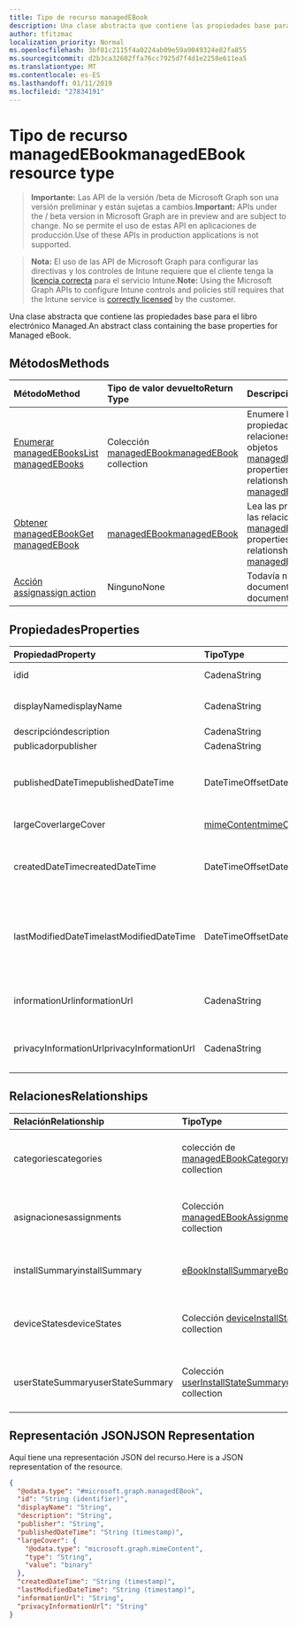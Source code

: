 ```yaml
---
title: Tipo de recurso managedEBook
description: Una clase abstracta que contiene las propiedades base para el libro electrónico Managed.
author: tfitzmac
localization_priority: Normal
ms.openlocfilehash: 3bf01c2115f4a0224ab09e59a9049324e82fa855
ms.sourcegitcommit: d2b3ca32602ffa76cc7925d7f4d1e2258e611ea5
ms.translationtype: MT
ms.contentlocale: es-ES
ms.lasthandoff: 01/11/2019
ms.locfileid: "27834191"
---
```

# <a name="managedebook-resource-type"></a><span data-ttu-id="860a8-103">Tipo de recurso managedEBook</span><span class="sxs-lookup"><span data-stu-id="860a8-103">managedEBook resource type</span></span>

> <span data-ttu-id="860a8-104">**Importante:** Las API de la versión /beta de Microsoft Graph son una versión preliminar y están sujetas a cambios.</span><span class="sxs-lookup"><span data-stu-id="860a8-104">**Important:** APIs under the / beta version in Microsoft Graph are in preview and are subject to change.</span></span> <span data-ttu-id="860a8-105">No se permite el uso de estas API en aplicaciones de producción.</span><span class="sxs-lookup"><span data-stu-id="860a8-105">Use of these APIs in production applications is not supported.</span></span>

> <span data-ttu-id="860a8-106">**Nota:** El uso de las API de Microsoft Graph para configurar las directivas y los controles de Intune requiere que el cliente tenga la [licencia correcta](https://go.microsoft.com/fwlink/?linkid=839381) para el servicio Intune.</span><span class="sxs-lookup"><span data-stu-id="860a8-106">**Note:** Using the Microsoft Graph APIs to configure Intune controls and policies still requires that the Intune service is [correctly licensed](https://go.microsoft.com/fwlink/?linkid=839381) by the customer.</span></span>

<span data-ttu-id="860a8-107">Una clase abstracta que contiene las propiedades base para el libro electrónico Managed.</span><span class="sxs-lookup"><span data-stu-id="860a8-107">An abstract class containing the base properties for Managed eBook.</span></span>
## <a name="methods"></a><span data-ttu-id="860a8-108">Métodos</span><span class="sxs-lookup"><span data-stu-id="860a8-108">Methods</span></span>
|<span data-ttu-id="860a8-109">Método</span><span class="sxs-lookup"><span data-stu-id="860a8-109">Method</span></span>|<span data-ttu-id="860a8-110">Tipo de valor devuelto</span><span class="sxs-lookup"><span data-stu-id="860a8-110">Return Type</span></span>|<span data-ttu-id="860a8-111">Descripción</span><span class="sxs-lookup"><span data-stu-id="860a8-111">Description</span></span>|
|:---|:---|:---|
|[<span data-ttu-id="860a8-112">Enumerar managedEBooks</span><span class="sxs-lookup"><span data-stu-id="860a8-112">List managedEBooks</span></span>](../api/intune-books-managedebook-list.md)|<span data-ttu-id="860a8-113">Colección [managedEBook](../resources/intune-books-managedebook.md)</span><span class="sxs-lookup"><span data-stu-id="860a8-113">[managedEBook](../resources/intune-books-managedebook.md) collection</span></span>|<span data-ttu-id="860a8-114">Enumere las propiedades y las relaciones de los objetos [managedEBook](../resources/intune-books-managedebook.md).</span><span class="sxs-lookup"><span data-stu-id="860a8-114">List properties and relationships of the [managedEBook](../resources/intune-books-managedebook.md) objects.</span></span>|
|[<span data-ttu-id="860a8-115">Obtener managedEBook</span><span class="sxs-lookup"><span data-stu-id="860a8-115">Get managedEBook</span></span>](../api/intune-books-managedebook-get.md)|[<span data-ttu-id="860a8-116">managedEBook</span><span class="sxs-lookup"><span data-stu-id="860a8-116">managedEBook</span></span>](../resources/intune-books-managedebook.md)|<span data-ttu-id="860a8-117">Lea las propiedades y las relaciones del objeto [managedEBook](../resources/intune-books-managedebook.md).</span><span class="sxs-lookup"><span data-stu-id="860a8-117">Read properties and relationships of the [managedEBook](../resources/intune-books-managedebook.md) object.</span></span>|
|[<span data-ttu-id="860a8-118">Acción assign</span><span class="sxs-lookup"><span data-stu-id="860a8-118">assign action</span></span>](../api/intune-books-managedebook-assign.md)|<span data-ttu-id="860a8-119">Ninguno</span><span class="sxs-lookup"><span data-stu-id="860a8-119">None</span></span>|<span data-ttu-id="860a8-120">Todavía no documentado</span><span class="sxs-lookup"><span data-stu-id="860a8-120">Not yet documented</span></span>|

## <a name="properties"></a><span data-ttu-id="860a8-121">Propiedades</span><span class="sxs-lookup"><span data-stu-id="860a8-121">Properties</span></span>
|<span data-ttu-id="860a8-122">Propiedad</span><span class="sxs-lookup"><span data-stu-id="860a8-122">Property</span></span>|<span data-ttu-id="860a8-123">Tipo</span><span class="sxs-lookup"><span data-stu-id="860a8-123">Type</span></span>|<span data-ttu-id="860a8-124">Descripción</span><span class="sxs-lookup"><span data-stu-id="860a8-124">Description</span></span>|
|:---|:---|:---|
|<span data-ttu-id="860a8-125">id</span><span class="sxs-lookup"><span data-stu-id="860a8-125">id</span></span>|<span data-ttu-id="860a8-126">Cadena</span><span class="sxs-lookup"><span data-stu-id="860a8-126">String</span></span>|<span data-ttu-id="860a8-127">Clave de la entidad.</span><span class="sxs-lookup"><span data-stu-id="860a8-127">Key of the entity.</span></span>|
|<span data-ttu-id="860a8-128">displayName</span><span class="sxs-lookup"><span data-stu-id="860a8-128">displayName</span></span>|<span data-ttu-id="860a8-129">Cadena</span><span class="sxs-lookup"><span data-stu-id="860a8-129">String</span></span>|<span data-ttu-id="860a8-130">Nombre del libro electrónico</span><span class="sxs-lookup"><span data-stu-id="860a8-130">Name of the eBook.</span></span>|
|<span data-ttu-id="860a8-131">descripción</span><span class="sxs-lookup"><span data-stu-id="860a8-131">description</span></span>|<span data-ttu-id="860a8-132">Cadena</span><span class="sxs-lookup"><span data-stu-id="860a8-132">String</span></span>|<span data-ttu-id="860a8-133">Descripción.</span><span class="sxs-lookup"><span data-stu-id="860a8-133">Description.</span></span>|
|<span data-ttu-id="860a8-134">publicador</span><span class="sxs-lookup"><span data-stu-id="860a8-134">publisher</span></span>|<span data-ttu-id="860a8-135">Cadena</span><span class="sxs-lookup"><span data-stu-id="860a8-135">String</span></span>|<span data-ttu-id="860a8-136">Publicador.</span><span class="sxs-lookup"><span data-stu-id="860a8-136">Publisher.</span></span>|
|<span data-ttu-id="860a8-137">publishedDateTime</span><span class="sxs-lookup"><span data-stu-id="860a8-137">publishedDateTime</span></span>|<span data-ttu-id="860a8-138">DateTimeOffset</span><span class="sxs-lookup"><span data-stu-id="860a8-138">DateTimeOffset</span></span>|<span data-ttu-id="860a8-139">La fecha y la hora en que se publicó el libro electrónico.</span><span class="sxs-lookup"><span data-stu-id="860a8-139">The date and time when the eBook was published.</span></span>|
|<span data-ttu-id="860a8-140">largeCover</span><span class="sxs-lookup"><span data-stu-id="860a8-140">largeCover</span></span>|[<span data-ttu-id="860a8-141">mimeContent</span><span class="sxs-lookup"><span data-stu-id="860a8-141">mimeContent</span></span>](../resources/intune-shared-mimecontent.md)|<span data-ttu-id="860a8-142">Cubierta de libro.</span><span class="sxs-lookup"><span data-stu-id="860a8-142">Book cover.</span></span>|
|<span data-ttu-id="860a8-143">createdDateTime</span><span class="sxs-lookup"><span data-stu-id="860a8-143">createdDateTime</span></span>|<span data-ttu-id="860a8-144">DateTimeOffset</span><span class="sxs-lookup"><span data-stu-id="860a8-144">DateTimeOffset</span></span>|<span data-ttu-id="860a8-145">La fecha y la hora en que se creó el archivo del libro electrónico.</span><span class="sxs-lookup"><span data-stu-id="860a8-145">The date and time when the eBook file was created.</span></span>|
|<span data-ttu-id="860a8-146">lastModifiedDateTime</span><span class="sxs-lookup"><span data-stu-id="860a8-146">lastModifiedDateTime</span></span>|<span data-ttu-id="860a8-147">DateTimeOffset</span><span class="sxs-lookup"><span data-stu-id="860a8-147">DateTimeOffset</span></span>|<span data-ttu-id="860a8-148">La fecha y la hora en que se modificó por última vez el libro electrónico.</span><span class="sxs-lookup"><span data-stu-id="860a8-148">The date and time when the eBook was last modified.</span></span>|
|<span data-ttu-id="860a8-149">informationUrl</span><span class="sxs-lookup"><span data-stu-id="860a8-149">informationUrl</span></span>|<span data-ttu-id="860a8-150">Cadena</span><span class="sxs-lookup"><span data-stu-id="860a8-150">String</span></span>|<span data-ttu-id="860a8-151">La dirección URL para obtener más información.</span><span class="sxs-lookup"><span data-stu-id="860a8-151">The more information Url.</span></span>|
|<span data-ttu-id="860a8-152">privacyInformationUrl</span><span class="sxs-lookup"><span data-stu-id="860a8-152">privacyInformationUrl</span></span>|<span data-ttu-id="860a8-153">Cadena</span><span class="sxs-lookup"><span data-stu-id="860a8-153">String</span></span>|<span data-ttu-id="860a8-154">La dirección URL de la declaración de privacidad.</span><span class="sxs-lookup"><span data-stu-id="860a8-154">The privacy statement Url.</span></span>|

## <a name="relationships"></a><span data-ttu-id="860a8-155">Relaciones</span><span class="sxs-lookup"><span data-stu-id="860a8-155">Relationships</span></span>
|<span data-ttu-id="860a8-156">Relación</span><span class="sxs-lookup"><span data-stu-id="860a8-156">Relationship</span></span>|<span data-ttu-id="860a8-157">Tipo</span><span class="sxs-lookup"><span data-stu-id="860a8-157">Type</span></span>|<span data-ttu-id="860a8-158">Descripción</span><span class="sxs-lookup"><span data-stu-id="860a8-158">Description</span></span>|
|:---|:---|:---|
|<span data-ttu-id="860a8-159">categories</span><span class="sxs-lookup"><span data-stu-id="860a8-159">categories</span></span>|<span data-ttu-id="860a8-160">colección de [managedEBookCategory](../resources/intune-books-managedebookcategory.md)</span><span class="sxs-lookup"><span data-stu-id="860a8-160">[managedEBookCategory](../resources/intune-books-managedebookcategory.md) collection</span></span>|<span data-ttu-id="860a8-161">La lista de categorías para este libro electrónico.</span><span class="sxs-lookup"><span data-stu-id="860a8-161">The list of categories for this eBook.</span></span>|
|<span data-ttu-id="860a8-162">asignaciones</span><span class="sxs-lookup"><span data-stu-id="860a8-162">assignments</span></span>|<span data-ttu-id="860a8-163">Colección [managedEBookAssignment](../resources/intune-books-managedebookassignment.md)</span><span class="sxs-lookup"><span data-stu-id="860a8-163">[managedEBookAssignment](../resources/intune-books-managedebookassignment.md) collection</span></span>|<span data-ttu-id="860a8-164">La lista de asignaciones para este libro electrónico.</span><span class="sxs-lookup"><span data-stu-id="860a8-164">The list of assignments for this eBook.</span></span>|
|<span data-ttu-id="860a8-165">installSummary</span><span class="sxs-lookup"><span data-stu-id="860a8-165">installSummary</span></span>|[<span data-ttu-id="860a8-166">eBookInstallSummary</span><span class="sxs-lookup"><span data-stu-id="860a8-166">eBookInstallSummary</span></span>](../resources/intune-books-ebookinstallsummary.md)|<span data-ttu-id="860a8-167">Resumen de instalación de las aplicaciones para móviles.</span><span class="sxs-lookup"><span data-stu-id="860a8-167">Mobile App Install Summary.</span></span>|
|<span data-ttu-id="860a8-168">deviceStates</span><span class="sxs-lookup"><span data-stu-id="860a8-168">deviceStates</span></span>|<span data-ttu-id="860a8-169">Colección [deviceInstallState](../resources/intune-books-deviceinstallstate.md)</span><span class="sxs-lookup"><span data-stu-id="860a8-169">[deviceInstallState](../resources/intune-books-deviceinstallstate.md) collection</span></span>|<span data-ttu-id="860a8-170">La lista de estados de asignaciones para este libro electrónico.</span><span class="sxs-lookup"><span data-stu-id="860a8-170">The list of installation states for this eBook.</span></span>|
|<span data-ttu-id="860a8-171">userStateSummary</span><span class="sxs-lookup"><span data-stu-id="860a8-171">userStateSummary</span></span>|<span data-ttu-id="860a8-172">Colección [userInstallStateSummary](../resources/intune-books-userinstallstatesummary.md)</span><span class="sxs-lookup"><span data-stu-id="860a8-172">[userInstallStateSummary](../resources/intune-books-userinstallstatesummary.md) collection</span></span>|<span data-ttu-id="860a8-173">La lista de estados de asignaciones para este libro electrónico.</span><span class="sxs-lookup"><span data-stu-id="860a8-173">The list of installation states for this eBook.</span></span>|

## <a name="json-representation"></a><span data-ttu-id="860a8-174">Representación JSON</span><span class="sxs-lookup"><span data-stu-id="860a8-174">JSON Representation</span></span>
<span data-ttu-id="860a8-175">Aquí tiene una representación JSON del recurso.</span><span class="sxs-lookup"><span data-stu-id="860a8-175">Here is a JSON representation of the resource.</span></span>
<!-- {
  "blockType": "resource",
  "keyProperty": "id",
  "@odata.type": "microsoft.graph.managedEBook"
}
-->
``` json
{
  "@odata.type": "#microsoft.graph.managedEBook",
  "id": "String (identifier)",
  "displayName": "String",
  "description": "String",
  "publisher": "String",
  "publishedDateTime": "String (timestamp)",
  "largeCover": {
    "@odata.type": "microsoft.graph.mimeContent",
    "type": "String",
    "value": "binary"
  },
  "createdDateTime": "String (timestamp)",
  "lastModifiedDateTime": "String (timestamp)",
  "informationUrl": "String",
  "privacyInformationUrl": "String"
}
```





